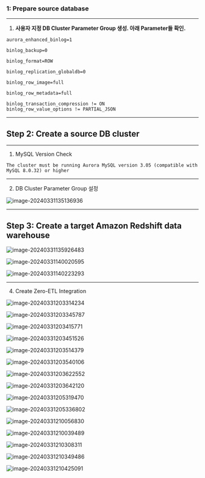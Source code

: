 

### 1: Prepare source database



---

1. **사용자 지정 DB Cluster Parameter Group 생성. 아래 Parameter들 확인.**

```
aurora_enhanced_binlog=1

binlog_backup=0

binlog_format=ROW

binlog_replication_globaldb=0

binlog_row_image=full

binlog_row_metadata=full
```



```
binlog_transaction_compression != ON
binlog_row_value_options != PARTIAL_JSON
```





---

## Step 2: Create a source DB cluster



---

1. MySQL Version Check

```
The cluster must be running Aurora MySQL version 3.05 (compatible with MySQL 8.0.32) or higher
```



---

2. DB Cluster Parameter Group 설정

![image-20240331135136936](images/image-20240331135136936.png)



---

## Step 3: Create a target Amazon Redshift data warehouse





![image-20240331135926483](images/image-20240331135926483.png)

![image-20240331140020595](images/image-20240331140020595.png)





![image-20240331140223293](images/image-20240331140223293.png)



---

4. Create Zero-ETL Integration

![image-20240331203314234](images/image-20240331203314234.png)



![image-20240331203345787](images/image-20240331203345787.png)



![image-20240331203415771](images/image-20240331203415771.png)



![image-20240331203451526](images/image-20240331203451526.png)



![image-20240331203514379](images/image-20240331203514379.png)



![image-20240331203540106](images/image-20240331203540106.png)



![image-20240331203622552](images/image-20240331203622552.png)



![image-20240331203642120](images/image-20240331203642120.png)



![image-20240331205319470](images/image-20240331205319470.png)



![image-20240331205336802](images/image-20240331205336802.png)



![image-20240331210056830](images/image-20240331210056830.png)





![image-20240331210039489](images/image-20240331210039489.png)



![image-20240331210308311](images/image-20240331210308311.png)



![image-20240331210349486](images/image-20240331210349486.png)



![image-20240331210425091](images/image-20240331210425091.png)



























